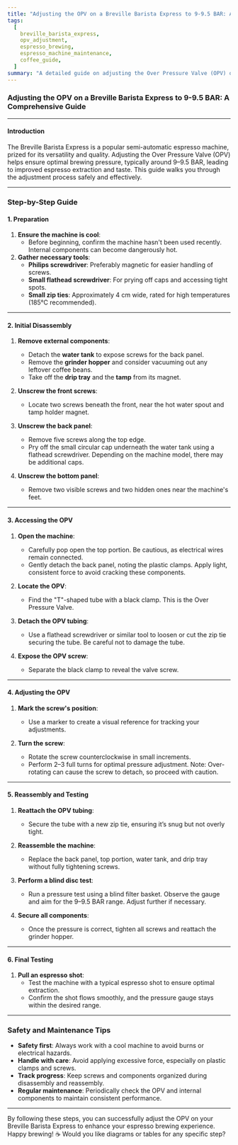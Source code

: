 ```yaml
---
title: "Adjusting the OPV on a Breville Barista Express to 9-9.5 BAR: A Comprehensive Guide"
tags:
  [
    breville_barista_express,
    opv_adjustment,
    espresso_brewing,
    espresso_machine_maintenance,
    coffee_guide,
  ]
summary: "A detailed guide on adjusting the Over Pressure Valve (OPV) of the Breville Barista Express to achieve optimal brewing pressure, ensuring better espresso extraction and taste."
---
```


### **Adjusting the OPV on a Breville Barista Express to 9-9.5 BAR: A Comprehensive Guide**

---

#### **Introduction**

The Breville Barista Express is a popular semi-automatic espresso machine, prized for its versatility and quality. Adjusting the Over Pressure Valve (OPV) helps ensure optimal brewing pressure, typically around 9–9.5 BAR, leading to improved espresso extraction and taste. This guide walks you through the adjustment process safely and effectively.

---

### **Step-by-Step Guide**

#### **1. Preparation**

1. **Ensure the machine is cool**:
   - Before beginning, confirm the machine hasn't been used recently. Internal components can become dangerously hot.
2. **Gather necessary tools**:
   - **Philips screwdriver**: Preferably magnetic for easier handling of screws.
   - **Small flathead screwdriver**: For prying off caps and accessing tight spots.
   - **Small zip ties**: Approximately 4 cm wide, rated for high temperatures (185°C recommended).

---

#### **2. Initial Disassembly**

1. **Remove external components**:

   - Detach the **water tank** to expose screws for the back panel.
   - Remove the **grinder hopper** and consider vacuuming out any leftover coffee beans.
   - Take off the **drip tray** and the **tamp** from its magnet.

2. **Unscrew the front screws**:

   - Locate two screws beneath the front, near the hot water spout and tamp holder magnet.

3. **Unscrew the back panel**:

   - Remove five screws along the top edge.
   - Pry off the small circular cap underneath the water tank using a flathead screwdriver. Depending on the machine model, there may be additional caps.

4. **Unscrew the bottom panel**:

   - Remove two visible screws and two hidden ones near the machine's feet.

---

#### **3. Accessing the OPV**

1. **Open the machine**:

   - Carefully pop open the top portion. Be cautious, as electrical wires remain connected.
   - Gently detach the back panel, noting the plastic clamps. Apply light, consistent force to avoid cracking these components.

2. **Locate the OPV**:

   - Find the "T"-shaped tube with a black clamp. This is the Over Pressure Valve.

3. **Detach the OPV tubing**:

   - Use a flathead screwdriver or similar tool to loosen or cut the zip tie securing the tube. Be careful not to damage the tube.

4. **Expose the OPV screw**:

   - Separate the black clamp to reveal the valve screw.

---

#### **4. Adjusting the OPV**

1. **Mark the screw's position**:

   - Use a marker to create a visual reference for tracking your adjustments.

2. **Turn the screw**:

   - Rotate the screw counterclockwise in small increments.
   - Perform 2–3 full turns for optimal pressure adjustment. Note: Over-rotating can cause the screw to detach, so proceed with caution.

---

#### **5. Reassembly and Testing**

1. **Reattach the OPV tubing**:

   - Secure the tube with a new zip tie, ensuring it’s snug but not overly tight.

2. **Reassemble the machine**:

   - Replace the back panel, top portion, water tank, and drip tray without fully tightening screws.

3. **Perform a blind disc test**:

   - Run a pressure test using a blind filter basket. Observe the gauge and aim for the 9–9.5 BAR range. Adjust further if necessary.

4. **Secure all components**:

   - Once the pressure is correct, tighten all screws and reattach the grinder hopper.

---

#### **6. Final Testing**

1. **Pull an espresso shot**:
   - Test the machine with a typical espresso shot to ensure optimal extraction.
   - Confirm the shot flows smoothly, and the pressure gauge stays within the desired range.

---

### **Safety and Maintenance Tips**

- **Safety first**: Always work with a cool machine to avoid burns or electrical hazards.
- **Handle with care**: Avoid applying excessive force, especially on plastic clamps and screws.
- **Track progress**: Keep screws and components organized during disassembly and reassembly.
- **Regular maintenance**: Periodically check the OPV and internal components to maintain consistent performance.

---

By following these steps, you can successfully adjust the OPV on your Breville Barista Express to enhance your espresso brewing experience. Happy brewing! ☕ Would you like diagrams or tables for any specific step?
